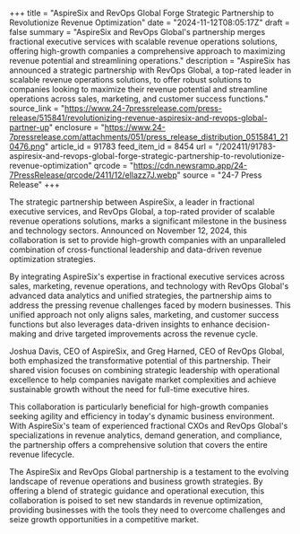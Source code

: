 +++
title = "AspireSix and RevOps Global Forge Strategic Partnership to Revolutionize Revenue Optimization"
date = "2024-11-12T08:05:17Z"
draft = false
summary = "AspireSix and RevOps Global's partnership merges fractional executive services with scalable revenue operations solutions, offering high-growth companies a comprehensive approach to maximizing revenue potential and streamlining operations."
description = "AspireSix has announced a strategic partnership with RevOps Global, a top-rated leader in scalable revenue operations solutions, to offer robust solutions to companies looking to maximize their revenue potential and streamline operations across sales, marketing, and customer success functions."
source_link = "https://www.24-7pressrelease.com/press-release/515841/revolutionizing-revenue-aspiresix-and-revops-global-partner-up"
enclosure = "https://www.24-7pressrelease.com/attachments/051/press_release_distribution_0515841_210476.png"
article_id = 91783
feed_item_id = 8454
url = "/202411/91783-aspiresix-and-revops-global-forge-strategic-partnership-to-revolutionize-revenue-optimization"
qrcode = "https://cdn.newsramp.app/24-7PressRelease/qrcode/2411/12/ellazz7J.webp"
source = "24-7 Press Release"
+++

<p>The strategic partnership between AspireSix, a leader in fractional executive services, and RevOps Global, a top-rated provider of scalable revenue operations solutions, marks a significant milestone in the business and technology sectors. Announced on November 12, 2024, this collaboration is set to provide high-growth companies with an unparalleled combination of cross-functional leadership and data-driven revenue optimization strategies.</p><p>By integrating AspireSix's expertise in fractional executive services across sales, marketing, revenue operations, and technology with RevOps Global's advanced data analytics and unified strategies, the partnership aims to address the pressing revenue challenges faced by modern businesses. This unified approach not only aligns sales, marketing, and customer success functions but also leverages data-driven insights to enhance decision-making and drive targeted improvements across the revenue cycle.</p><p>Joshua Davis, CEO of AspireSix, and Greg Harned, CEO of RevOps Global, both emphasized the transformative potential of this partnership. Their shared vision focuses on combining strategic leadership with operational excellence to help companies navigate market complexities and achieve sustainable growth without the need for full-time executive hires.</p><p>This collaboration is particularly beneficial for high-growth companies seeking agility and efficiency in today's dynamic business environment. With AspireSix's team of experienced fractional CXOs and RevOps Global's specializations in revenue analytics, demand generation, and compliance, the partnership offers a comprehensive solution that covers the entire revenue lifecycle.</p><p>The AspireSix and RevOps Global partnership is a testament to the evolving landscape of revenue operations and business growth strategies. By offering a blend of strategic guidance and operational execution, this collaboration is poised to set new standards in revenue optimization, providing businesses with the tools they need to overcome challenges and seize growth opportunities in a competitive market.</p>